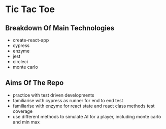 # Tic Tac Toe

## Breakdown Of Main Technologies

* create-react-app
* cypress
* enzyme
* jest
* circleci
* monte carlo

## Aims Of The Repo

* practice with test driven developments
* familiarise with cypress as runner for end to end test
* familiarise with enzyme for react state and react class methods test coverage
* use different methods to simulate AI for a player, including monte carlo and min max
